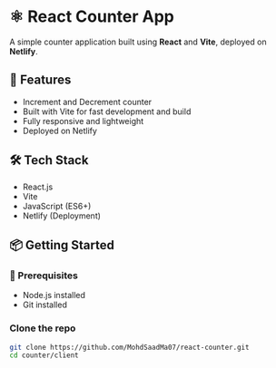 # ⚛️ React Counter App

A simple counter application built using **React** and **Vite**, deployed on **Netlify**.

## 🚀 Features

- Increment and Decrement counter
- Built with Vite for fast development and build
- Fully responsive and lightweight
- Deployed on Netlify

## 🛠️ Tech Stack

- React.js
- Vite
- JavaScript (ES6+)
- Netlify (Deployment)

## 📦 Getting Started


### 🔧 Prerequisites

- Node.js installed
- Git installed

### Clone the repo

```bash
git clone https://github.com/MohdSaadMa07/react-counter.git
cd counter/client
